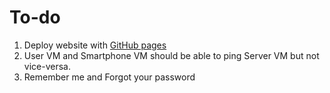 # To-do

1. Deploy website with [GitHub pages](https://pages.github.com/)
2. User VM and Smartphone VM should be able to ping Server VM but not vice-versa.
3. Remember me and Forgot your password
